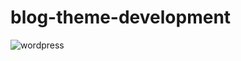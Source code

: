 # blog-theme-development
![wordpress](https://user-images.githubusercontent.com/72975868/203613368-14410967-5506-4e90-ae92-2b9ccd189553.png)
